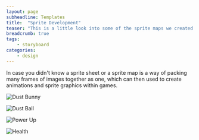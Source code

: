 ```yaml
---
layout: page
subheadline: Templates
title:  "Sprite Development"
teaser: "This is a little look into some of the sprite maps we created for our game"
breadcrumb: true
tags:
    - storyboard
categories:
    - design
---
```


In case you didn't know a sprite sheet or a sprite map is a way of packing many frames of images together as one, which can then used to create animations and sprite graphics within games.

![Dust Bunny](https://github.com/miladaGP/life-of-a-penny/blob/main/images/dust%20bunny%20sprite%20map.png?raw=true)

![Dust Ball](https://github.com/miladaGP/life-of-a-penny/blob/main/images/dust%20ball%20sprite%20map.png?raw=true)

![Power Up](https://github.com/miladaGP/life-of-a-penny/blob/main/images/powerupspritemap.png?raw=true)

![Health](https://github.com/miladaGP/life-of-a-penny/blob/main/images/heart%20animation%20sprite%20map.png?raw=true)
